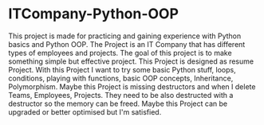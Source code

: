 # ITCompany-Python-OOP

This project is made for practicing and gaining experience with Python basics and Python OOP. The Project is an IT Company that has different types of employees and projects. The goal of this project is to make something simple but effective project. This Project is designed as resume Project. With this Project I want to try some basic Python stuff, loops, conditions, playing with functions, basic OOP concepts, Inheritance, Polymorphism. Maybe this Project is missing destructors and when I delete Teams, Employees, Projects. They need to be also destructed with a destructor so the memory can be freed. Maybe this Project can be upgraded or better optimised but I'm satisfied.
